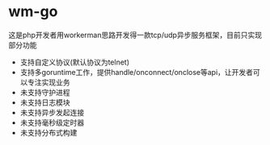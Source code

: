 # wm-go
  这是php开发者用workerman思路开发得一款tcp/udp异步服务框架，目前只实现部分功能  
  
+ 支持自定义协议(默认协议为telnet)
+ 支持多goruntime工作，提供handle/onconnect/onclose等api，让开发者可以专注实现业务
+ 未支持守护进程
+ 未支持日志模块
+ 未支持异步发起连接
+ 未支持毫秒级定时器
+ 未支持分布式构建
